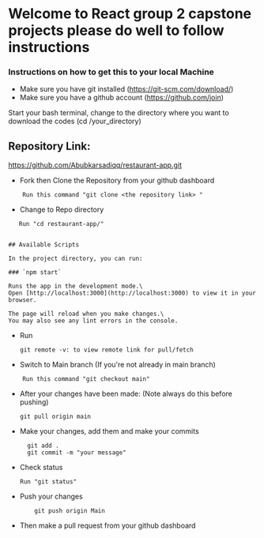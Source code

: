 # Welcome to React group 2 capstone projects please do well to follow instructions


### Instructions on how to get this to your local Machine

- Make sure you have git installed (https://git-scm.com/download/)
- Make sure you have a github account (https://github.com/join)

Start your bash terminal, change to the directory where you want to download the codes (cd /your_directory)

## Repository Link: 
   https://github.com/Abubkarsadiqq/restaurant-app.git

* Fork then Clone the Repository from your github dashboard
```
    Run this command "git clone <the repository link> "
```

* Change to Repo directory
```
   Run "cd restaurant-app/"


## Available Scripts

In the project directory, you can run:

### `npm start`

Runs the app in the development mode.\
Open [http://localhost:3000](http://localhost:3000) to view it in your browser.

The page will reload when you make changes.\
You may also see any lint errors in the console.

```


* Run
   ```
   git remote -v: to view remote link for pull/fetch
   ```

* Switch to Main branch (If you're not already in main branch)
```
    Run this command "git checkout main"
```

* After your changes have been made: (Note always do this before pushing)
    ```
    git pull origin main
    ```
<!--  Do this after contributing  -->

* Make your changes, add them and make your commits
  ```
    git add .
    git commit -m "your message"
  ```

* Check status
  ```
  Run "git status"
  ```

* Push your changes
    ```
        git push origin Main
    ```

* Then make a pull request from your github dashboard
